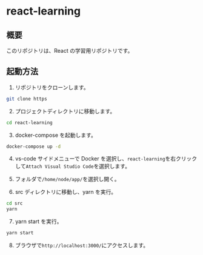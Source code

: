 # react-learning

## 概要

このリポジトリは、React の学習用リポジトリです。

## 起動方法

1. リポジトリをクローンします。

```bash
git clone https
```

2. プロジェクトディレクトリに移動します。

```bash
cd react-learning
```

3. docker-compose を起動します。

```bash
docker-compose up -d
```

4. vs-code サイドメニューで Docker を選択し、`react-learning`を右クリックして`Attach Visual Studio Code`を選択します。

5. フォルダで`/home/node/app/`を選択し開く。

6. src ディレクトリに移動し、yarn を実行。

```bash
cd src
yarn
```

7. yarn start を実行。

```bash
yarn start
```

8. ブラウザで`http://localhost:3000/`にアクセスします。
